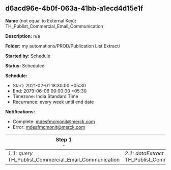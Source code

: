 ## d6acd96e-4b0f-063a-41bb-a1ecd4d15e1f

**Name** (not equal to External Key)**:** TH_Publist_Commercial_Email_Communication

**Description:** n/a

**Folder:** my automations/PROD/Publication List Extract/

**Started by:** Schedule

**Status:** Scheduled

**Schedule:**

* Start: 2021-02-01 18:30:00 +05:30
* End: 2079-06-06 00:00:00 +05:30
* Timezone: India Standard Time
* Recurrance: every week until end date

**Notifications:**

* Complete: mdesfmcmonit@merck.com
* Error: mdesfmcmonit@merck.com

| Step 1<br>_<small>-</small>_ | Step 2<br>_<small>-</small>_ | Step 3<br>_<small>-</small>_ |
| --- | --- | --- |
| _1.1: query_<br>TH_Publist_Commercial_Email_Communication | _2.1: dataExtract_<br>TH_Publist_Commercial_Email_Communication_Extract | _3.1: fileTransfer_<br>TH_Publist_Commercial_Email_Communication_Transfer |
